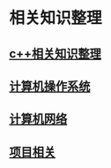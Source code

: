 # 相关知识整理
## [c++相关知识整理](/knowledge/cpp/cpp.md)
## [计算机操作系统](/knowledge/os/os.md)
## [计算机网络](/knowledge/net/net.md)
## [项目相关](/knowledge/proj/proj.md)